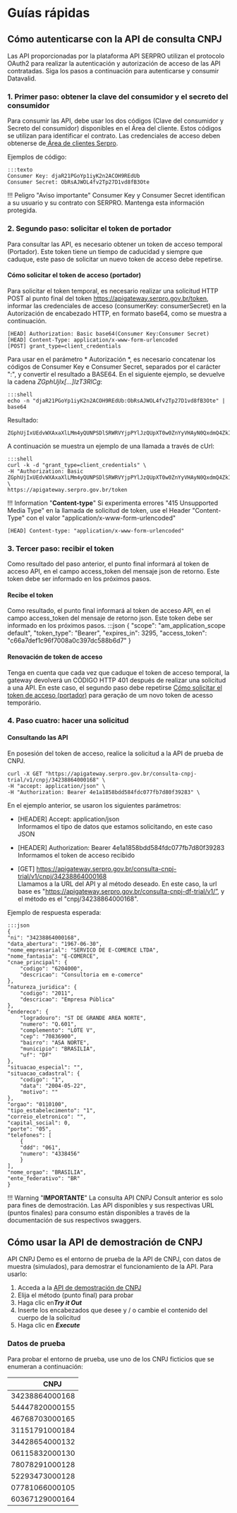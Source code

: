 # Guías rápidas  

## Cómo autenticarse con la API de consulta CNPJ

Las API proporcionadas por la plataforma API SERPRO utilizan el protocolo OAuth2 para realizar la autenticación y autorización de acceso de las API contratadas. Siga los pasos a continuación para autenticarse y consumir Datavalid. 

### 1. Primer paso: obtener la clave del consumidor y el secreto del consumidor 
Para consumir las API, debe usar los dos códigos (Clave del consumidor y Secreto del consumidor) disponibles en el Área del cliente. Estos códigos se utilizan para identificar el contrato. Las credenciales de acceso deben obtenerse de<a href="https://cliente.serpro.gov.br" target="_blank"> Área de clientes Serpro</a>. 

Ejemplos de código:  

    :::texto
    Consumer Key: djaR21PGoYp1iyK2n2ACOH9REdUb   
    Consumer Secret: ObRsAJWOL4fv2Tp27D1vd8fB3Ote

!!! Peligro "Aviso importante"
    Consumer Key y Consumer Secret identifican a su usuario y su contrato con SERPRO. Mantenga esta información protegida.

### 2. Segundo paso: solicitar el token de portador
Para consultar las API, es necesario obtener un token de acceso temporal (Portador). Este token tiene un tiempo de caducidad y siempre que caduque, este paso de solicitar un nuevo token de acceso debe repetirse.

#### Cómo solicitar el token de acceso (portador)

Para solicitar el token temporal, es necesario realizar una solicitud HTTP POST al punto final del token https://apigateway.serpro.gov.br/token, informar las credenciales de acceso (consumerKey: consumerSecret) en la Autorización de encabezado HTTP, en formato base64, como se muestra a continuación.

    [HEAD] Authorization: Basic base64(Consumer Key:Consumer Secret) 
    [HEAD] Content-Type: application/x-www-form-urlencoded 
    [POST] grant_type=client_credentials

Para usar en el parámetro * Autorización *, es necesario concatenar los códigos de Consumer Key e Consumer Secret, separados por el carácter ":", y convertir el resultado a BASE64.
En el siguiente ejemplo, se devuelve la cadena *ZGphUjIx[...]IzT3RlCg*:

    :::shell
    echo -n "djaR21PGoYp1iyK2n2ACOH9REdUb:ObRsAJWOL4fv2Tp27D1vd8fB3Ote" | base64

Resultado:

    ZGphUjIxUEdvWXAxaXlLMm4yQUNPSDlSRWRVYjpPYlJzQUpXT0w0ZnYyVHAyN0QxdmQ4ZkIzT3RlCg

A continuación se muestra un ejemplo de una llamada a través de cUrl:

    :::shell
    curl -k -d "grant_type=client_credentials" \
    -H "Authorization: Basic ZGphUjIxUEdvWXAxaXlLMm4yQUNPSDlSRWRVYjpPYlJzQUpXT0w0ZnYyVHAyN0QxdmQ4ZkIzT3RlCg" \
    https://apigateway.serpro.gov.br/token

!!! Information "**Content-type**"
    Si experimenta errores "415 Unsupported Media Type" en la llamada de solicitud de token, use el Header "Content-Type" con el valor "application/x-www-form-urlencoded"

    [HEAD] Content-type: "application/x-www-form-urlencoded"

### 3. Tercer paso: recibir el token 
Como resultado del paso anterior, el punto final informará al token de acceso API, en el campo access_token del mensaje json de retorno. Este token debe ser informado en los próximos pasos.

#### Recibe el token
Como resultado, el punto final informará al token de acceso API, en el campo access_token del mensaje de retorno json. Este token debe ser informado en los próximos pasos.
    :::json
    {
        "scope": "am_application_scope default", 
        "token_type": "Bearer", 
        "expires_in": 3295, 
        "access_token": "c66a7def1c96f7008a0c397dc588b6d7"
    }

#### Renovación de token de acceso
Tenga en cuenta que cada vez que caduque el token de acceso temporal, la gateway devolverá un CÓDIGO HTTP 401 después de realizar una solicitud a una API. En este caso, el segundo paso debe repetirse [Cómo solicitar el token de acceso (portador)](quick_start.md#2-segundo-passo-solicite-o-bearer-token) para geração de um novo token de acesso temporário.

### 4. Paso cuatro: hacer una solicitud

#### Consultando las API

En posesión del token de acceso, realice la solicitud a la API de prueba de CNPJ. 

    curl -X GET "https://apigateway.serpro.gov.br/consulta-cnpj-trial/v1/cnpj/34238864000168" \
    -H "accept: application/json" \
    -H "Authorization: Bearer 4e1a1858bdd584fdc077fb7d80f39283" \

En el ejemplo anterior, se usaron los siguientes parámetros:

* [HEADER] Accept: application/json  
Informamos el tipo de datos que estamos solicitando, en este caso JSON

* [HEADER] Authorization: Bearer 4e1a1858bdd584fdc077fb7d80f39283  
Informamos el token de acceso recibido

* [GET] https://apigateway.serpro.gov.br/consulta-cnpj-trial/v1/cnpj/34238864000168  
Llamamos a la URL del API y al método deseado. En este caso, la url base es "https://apigateway.serpro.gov.br/consulta-cnpj-df-trial/v1/”, y el método es el "cnpj/34238864000168".

Ejemplo de respuesta esperada:

    :::json
    {
    "ni": "34238864000168",
    "data_abertura": "1967-06-30",
    "nome_empresarial": "SERVICO DE E-COMERCE LTDA",
    "nome_fantasia": "E-COMERCE",
    "cnae_principal": {
        "codigo": "6204000",
        "descricao": "Consultoria em e-comerce"
    },
    "natureza_juridica": {
        "codigo": "2011",
        "descricao": "Empresa Pública"
    },
    "endereco": {
        "logradouro": "ST DE GRANDE AREA NORTE",
        "numero": "Q.601",
        "complemento": "LOTE V",
        "cep": "70836900",
        "bairro": "ASA NORTE",
        "municipio": "BRASILIA",
        "uf": "DF"
    },
    "situacao_especial": "",
    "situacao_cadastral": {
        "codigo": "1",
        "data": "2004-05-22",
        "motivo": ""
    },
    "orgao": "0110100",
    "tipo_estabelecimento": "1",
    "correio_eletronico": "",
    "capital_social": 0,
    "porte": "05",
    "telefones": [
        {
        "ddd": "061",
        "numero": "4338456"
        }
    ],
    "nome_orgao": "BRASILIA",
    "ente_federativo": "BR"
    }

!!! Warning "**IMPORTANTE**"
    La consulta API CNPJ Consult anterior es solo para fines de demostración. Las API disponibles y sus respectivas URL (puntos finales) para consumo están disponibles a través de la documentación de sus respectivos swaggers.

## Cómo usar la API de demostración de CNPJ

API CNPJ Demo es el entorno de prueba de la API de CNPJ, con datos de muestra (simulados), para demostrar el funcionamiento de la API. Para usarlo: 

1. Acceda a la [API de demostración de CNPJ](demonstracao.md)  
1. Elija el método (punto final) para probar
1. Haga clic en***Try it Out***
1. Inserte los encabezados que desee y / o cambie el contenido del cuerpo de la solicitud
1. Haga clic en ***Execute***

### Datos de prueba

Para probar el entorno de prueba, use uno de los CNPJ ficticios que se enumeran a continuación:

|  &nbsp;&nbsp;&nbsp;&nbsp;&nbsp;&nbsp;&nbsp;&nbsp;&nbsp;&nbsp;CNPJ |
| ------------- | 
|  34238864000168  | 
|  54447820000155  | 
|  46768703000165  | 
|  31151791000184  | 
|  34428654000132  | 
|  06115832000130  | 
|  78078291000128  | 
|  52293473000128  | 
|  07781066000105  | 
|  60367129000164  | 
